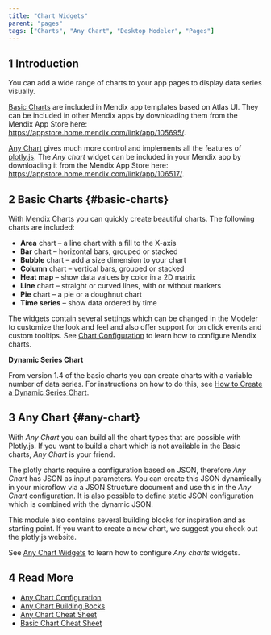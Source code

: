 ```yaml
---
title: "Chart Widgets"
parent: "pages"
tags: ["Charts", "Any Chart", "Desktop Modeler", "Pages"]
---
```


## 1 Introduction

You can add a wide range of charts to your app pages to display data series visually.

[Basic Charts](#basic-charts) are included in Mendix app templates based on Atlas UI. They can be included in other Mendix apps by downloading them from the Mendix App Store here: https://appstore.home.mendix.com/link/app/105695/.

[Any Chart](#any-chart) gives much more control and implements all the features of [plotly.js](https://plot.ly/). The *Any chart* widget can be included in your Mendix app by downloading it from the Mendix App Store here: https://appstore.home.mendix.com/link/app/106517/.

## 2 Basic Charts {#basic-charts}

With Mendix Charts you can quickly create beautiful charts. The following charts are included:

* **Area** chart – a line chart with a fill to the X-axis
* **Bar** chart – horizontal bars, grouped or stacked
* **Bubble** chart – add a size dimension to your chart
* **Column** chart – vertical bars, grouped or stacked
* **Heat map** – show data values by color in a 2D matrix
* **Line** chart – straight or curved lines, with or without markers
* **Pie** chart – a pie or a doughnut chart
* **Time series** – show data ordered by time

The widgets contain several settings which can be changed in the Modeler to customize the look and feel and also offer support for on click events and custom tooltips. See [Chart Configuration](charts-configuration) to learn how to configure Mendix charts.

**Dynamic Series Chart**

From version 1.4 of the basic charts you can create charts with a variable number of data series. For instructions on how to do this, see [How to Create a Dynamic Series Chart](/howto7/extensibility/charts-dynamic-series).

## 3 Any Chart {#any-chart}

With *Any Chart* you can build all the chart types that are possible with Plotly.js. If you want to build a chart which is not available in the Basic charts, *Any Chart* is your friend.

The plotly charts require a configuration based on JSON, therefore *Any Chart* has JSON as input parameters. You can create this JSON dynamically in your microflow via a JSON Structure document and use this in the *Any Chart* configuration. It is also possible to define static JSON configuration which is combined with the dynamic JSON.

This module also contains several building blocks for inspiration and as starting point. If you want to create a new chart, we suggest you check out the plotly.js website.

See [Any Chart Widgets](charts-any-configuration) to learn how to configure *Any charts* widgets.

## 4 Read More

* [Any Chart Configuration](charts-any-configuration)
* [Any Chart Building Bocks](charts-any-building-bocks)
* [Any Chart Cheat Sheet](charts-any-cheat-sheet)
* [Basic Chart Cheat Sheet](charts-advanced-cheat-sheet)
